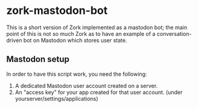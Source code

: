 # zork-mastodon-bot

This is a short version of Zork implemented as a mastodon bot; the main point of this is not so much Zork as to have an example of a conversation-driven bot on Mastodon which stores user state.

## Mastodon setup

In order to have this script work, you need the following:
1. A dedicated Mastodon user account created on a server.
2. An "access key" for your app created for that user account. (under yourserver/settings/applications)

## 
